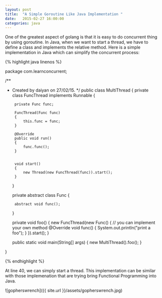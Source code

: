 ```yaml
---
layout: post
title:  "A Simple Goroutine Like Java Implementation "
date:   2015-02-27 16:00:00
categories: java
---
```


One of the greatest aspect of golang is that it is easy to do concurrent thing by using goroutine. In Java, when we want to start a thread, we have to define a class and implements the relative method. Here is a simple implementation in Java which can simplify the concurrent process:

{% highlight java linenos %}


package com.learnconcurrent;

/**
 * Created by daiyan on 27/02/15.
 */
public class MultiThread
{
    private class FuncThread implements Runnable
    {

        private Func func;

        FuncThread(Func func)
        {
            this.func = func;
        }

        @Override
        public void run()
        {
            func.func();
        }


        void start()
        {
            new Thread(new FuncThread(func)).start();
        }

    }

    private abstract class Func
    {

        abstract void func();
    }

    private void foo()
    {
        new FuncThread(new Func()
        {
        	// you can implement your own method
            @Override
            void func()
            {
                System.out.println("print a foo");
            }
        }).start();
    }

    public static void main(String[] args)
    {
        new MultiThread().foo();
    }

}



{% endhighlight %}


At line 40, we can simply start a thread. This implementation can be similar with those implemenation that are trying bring Functional Programming into Java.


![gopherswrench]({{ site.url }}/assets/gopherswrench.jpg)


